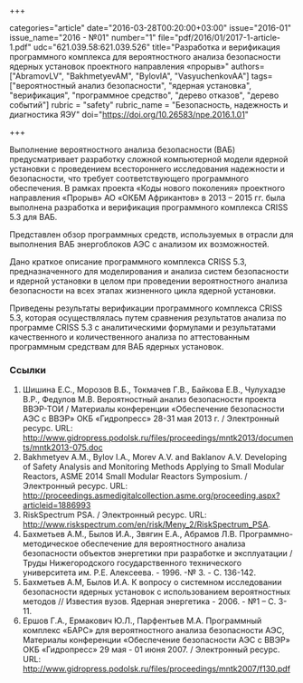 +++

categories="article"
date="2016-03-28T00:20:00+03:00"
issue="2016-01"
issue_name="2016 - №01"
number="1"
file="pdf/2016/01/2017-1-article-1.pdf"
udc="621.039.58:621.039.526"
title="Разработка и верификация программного комплекса для вероятностного анализа безопасности ядерных установок проектного направления «прорыв»"
authors=["AbramovLV", "BakhmetyevAM", "BylovIA", "VasyuchenkovAA"]
tags=["вероятностный анализ безопасности", "ядерная установка", "верификация", "программное средство", "дерево отказов", "дерево событий"]
rubric = "safety"
rubric_name = "Безопасность, надежность и диагностика ЯЭУ"
doi="https://doi.org/10.26583/npe.2016.1.01"

+++

Выполнение вероятностного анализа безопасности (ВАБ) предусматривает разработку сложной компьютерной модели ядерной установки с проведением всестороннего исследования надежности и безопасности, что требует соответствующего программного обеспечения. В рамках проекта «Коды нового поколения» проектного направления «Прорыв» АО «ОКБМ Африкантов» в 2013 – 2015 гг. была выполнена разработка и верификация программного комплекса CRISS 5.3 для ВАБ.

Представлен обзор программных средств, используемых в отрасли для выполнения ВАБ энергоблоков АЭС с анализом их возможностей.

Дано краткое описание программного комплекса CRISS 5.3, предназначенного для моделирования и анализа систем безопасности и ядерной установки в целом при проведении вероятностного анализа безопасности на всех этапах жизненного цикла ядерной установки.

Приведены результаты верификации программного комплекса CRISS 5.3, которая осуществлялась путем сравнения результатов анализа по программе CRISS 5.3 с аналитическими формулами и результатами качественного и количественного анализа по аттестованным программным средствам для ВАБ ядерных установок.

### Ссылки

1. Шишина Е.С., Морозов В.Б., Токмачев Г.В., Байкова Е.В., Чулухадзе В.Р., Федулов М.В. Вероятностный анализ безопасности проекта ВВЭР-ТОИ / Материалы конференции «Обеспечение безопасности АЭС с ВВЭР» ОКБ «Гидропресс» 28-31 мая 2013 г. / Электронный ресурс. URL: http://www.gidropress.podolsk.ru/files/proceedings/mntk2013/documents/mntk2013-075.doc
2. Bakhmetyev A.M., Bylov I.A., Morev A.V. and Baklanov A.V. Developing of Safety Analysis and Monitoring Methods Applying to Small Modular Reactors, ASME 2014 Small Modular Reactors Symposium. / Электронный ресурс. URL: http://proceedings.asmedigitalcollection.asme.org/proceeding.aspx?articleid=1886993
3. RiskSpectrum PSA. / Электронный ресурс. URL: http://www.riskspectrum.com/en/risk/Meny_2/RiskSpectrum_PSA.
4. Бахметьев А.М., Былов И.А., Звягин Е.А., Абрамов Л.В. Программно-методическое обеспечение для вероятностного анализа безопасности объектов энергетики при разработке и эксплуатации / Труды Нижегородского государственного технического университета им. Р.Е. Алексеева. - 1996. -№ 3. - С. 136-142.
5. Бахметьев А.М, Былов И.А. К вопросу о системном исследовании безопасности ядерных установок с использованием вероятностных методов // Известия вузов. Ядерная энергетика - 2006. - №1 – С. 3-11.
6. Ершов Г.А., Ермакович Ю.Л., Парфентьев М.А. Программный комплекс «БАРС» для вероятностного анализа безопасности АЭС, Материалы конференции «Обеспечение безопасности АЭС с ВВЭР» ОКБ «Гидропресс» 29 мая - 01 июня 2007. / Электронный ресурс. URL: http://www.gidropress.podolsk.ru/files/proceedings/mntk2007/f130.pdf